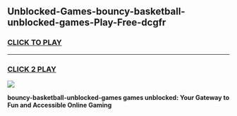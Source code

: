 
## Unblocked-Games-bouncy-basketball-unblocked-games-Play-Free-dcgfr
<h3>
<a href="https://premium76.site?title=bouncy-basketball-unblocked-games&ref=09A">CLICK TO PLAY</a></h3>
<hr>

<h3>
<a href="https://premium76.site?title=bouncy-basketball-unblocked-games&ref=09A">CLICK 2 PLAY</a>
  
</h3>

<a href="https://premium76.site?title=bouncy-basketball-unblocked-games&ref=09A"><img src="https://clearcache.store/games.png"></a>


**bouncy-basketball-unblocked-games games unblocked: Your Gateway to Fun and Accessible Online Gaming**
